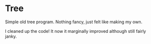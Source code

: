 # Tree

Simple old tree program. Nothing fancy, just felt like making my own.

I cleaned up the code! It now it marginally improved although still fairly
janky.
